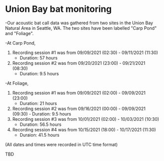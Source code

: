 # Union Bay bat monitoring

-Our acoustic bat call data was gathered from two sites in the Union Bay Natural Area in Seattle, WA. The two sites have been labelled "Carp Pond" and "Foliage".

-At Carp Pond,
1) Recording session #1 was from 09/09/2021 (02:30) - 09/11/2021 (11:30)
	- Duration: 57 hours
2) Recording session #2 was from 09/20/2021 (23:00) - 09/21/2021 (08:30)
	- Duration: 9.5 hours

-At Foliage,
1) Recording session #1 was from 09/09/2021 (02:00) - 09/09/2021 (23:00)
	- Duration: 21 hours
2) Recording session #2 was from 09/16/2021 (00:00) - 09/09/2021 (09:30) 
        - Duration: 9.5 hours
3) Recording session #3 was from 10/01/2021 (02:00) - 10/03/2021 (10:30)
	- Duration: 56.5 hours
4) Recording session #4 was from 10/15/2021 (18:00) - 10/17/2021 (11:30)
	- Duraion: 41.5 hours

(All dates and times were recorded in UTC time format)

TBD

